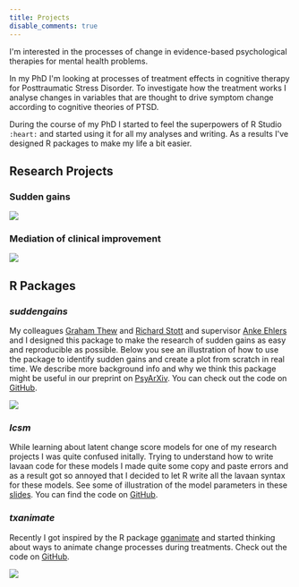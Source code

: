 ```yaml
---
title: Projects
disable_comments: true
---
```


I'm interested in the processes of change in evidence-based psychological therapies for mental health problems.

In my PhD I'm looking at processes of treatment effects in cognitive therapy for Posttraumatic Stress Disorder. 
To investigate how the treatment works I analyse changes in variables that are thought to drive symptom change according to cognitive theories of PTSD.

During the course of my PhD I started to feel the superpowers of R Studio `:heart:` and started using it for all my analyses and writing.
As a results I've designed R packages to make my life a bit easier. 

## Research Projects

### Sudden gains

<img src="/images/project-sg.png"/>

### Mediation of clinical improvement

<img src="/images/project-med.png"/>

## R Packages

### *suddengains*

My colleagues [Graham Thew](https://twitter.com/drgrahamthew) and [Richard Stott](https://twitter.com/DrRichardStott) and supervisor [Anke Ehlers](https://www.psy.ox.ac.uk/team/anke-ehlers) and I designed this package to make the research of sudden gains as easy and reproducible as possible. Below you see an illustration of how to use the package to identify sudden gains and create a plot from scratch in real time. We describe more background info and why we think this package might be useful in our preprint on [PsyArXiv](https://psyarxiv.com/2wa84/). You can check out the code on [GitHub](https://github.com/milanwiedemann/suddengains). 

<img src="/gifs/r-suddengains.gif"/>

### *lcsm*

While learning about latent change score models for one of my research projects I was quite confused initally.
Trying to understand how to write lavaan code for these models I made quite some copy and paste errors and as a result got so annoyed that I decided to let R write all the lavaan syntax for these models. See some of illustration of the model parameters in these [slides](https://docs.google.com/presentation/d/1q-SVbTA6n_HiC1bLjmCWySk1_b2u6rj12XrfK8-WEE0/edit?usp=sharing). You can find the code on [GitHub](https://github.com/milanwiedemann/lcsm).

### *txanimate*

Recently I got inspired by the R package [gganimate](https://gganimat) and started thinking about ways to animate change processes during treatments. Check out the code on [GitHub](https://github.com/milanwiedemann/txanimate).

<img src="/gifs/sgdata_anim_01.gif"/>


